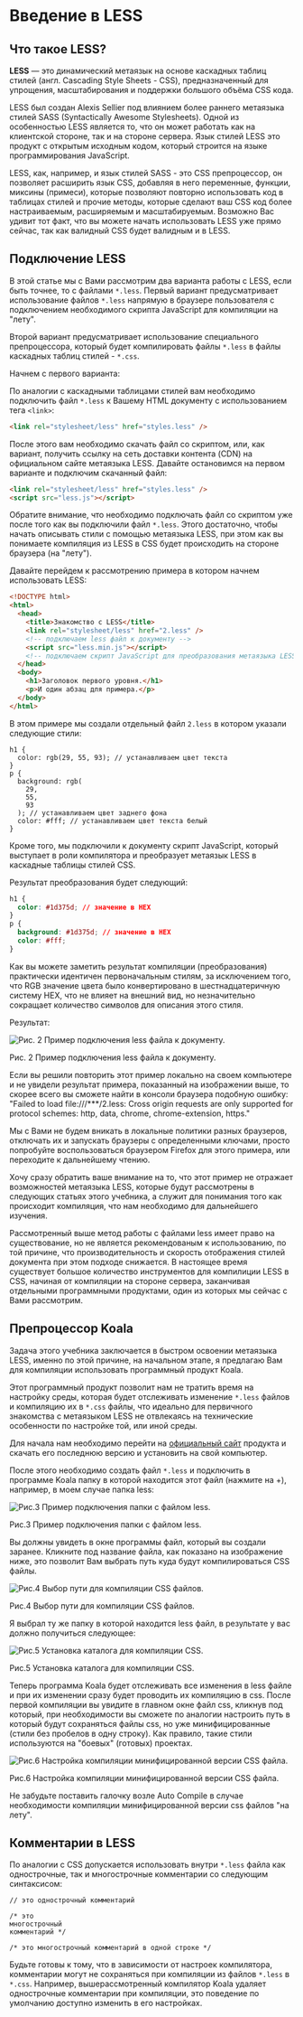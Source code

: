 # Введение в LESS

## Что такое LESS?

**LESS** — это динамический метаязык на основе каскадных таблиц стилей (англ. Cascading Style Sheets - CSS), предназначенный для упрощения, масштабирования и поддержки большого объёма CSS кода.

LESS был создан Alexis Sellier под влиянием более раннего метаязыка стилей SASS (Syntactically Awesome Stylesheets). Одной из особенностью LESS является то, что он может работать как на клиентской стороне, так и на стороне сервера. Язык стилей LESS это продукт с открытым исходным кодом, который строится на языке программирования JavaScript.

LESS, как, например, и язык стилей SASS - это CSS препроцессор, он позволяет расширить язык CSS, добавляя в него переменные, функции, миксины (примеси), которые позволяют повторно использовать код в таблицах стилей и прочие методы, которые сделают ваш CSS код более настраиваемым, расширяемым и масштабируемым. Возможно Вас удивит тот факт, что вы можете начать использовать LESS уже прямо сейчас, так как валидный CSS будет валидным и в LESS.

## Подключение LESS

В этой статье мы с Вами рассмотрим два варианта работы с LESS, если быть точнее, то с файлами `*.less`. Первый вариант предусматривает использование файлов `*.less` напрямую в браузере пользователя с подключением необходимого скрипта JavaScript для компиляции на "лету".

Второй вариант предусматривает использование специального препроцессора, который будет компилировать файлы `*.less` в файлы каскадных таблиц стилей - `*.css`.

Начнем с первого варианта:

По аналогии с каскадными таблицами стилей вам необходимо подключить файл `*.less` к Вашему HTML документу с использованием тега `<link>`:

```html
<link rel="stylesheet/less" href="styles.less" />
```

После этого вам необходимо скачать файл со скриптом, или, как вариант, получить ссылку на сеть доставки контента (CDN) на официальном сайте метаязыка LESS. Давайте остановимся на первом варианте и подключим скачанный файл:

```html
<link rel="stylesheet/less" href="styles.less" />
<script src="less.js"></script>
```

Обратите внимание, что необходимо подключать файл со скриптом уже после того как вы подключили файл `*.less`. Этого достаточно, чтобы начать описывать стили с помощью метаязыка LESS, при этом как вы понимаете компиляция из LESS в CSS будет происходить на стороне браузера (на "лету").

Давайте перейдем к рассмотрению примера в котором начнем использовать LESS:

```html
<!DOCTYPE html>
<html>
  <head>
    <title>Знакомство с LESS</title>
    <link rel="stylesheet/less" href="2.less" />
    <!-- подключаем less файл к документу -->
    <script src="less.min.js"></script>
    <!-- подключаем скрипт JavaScript для преобразования метаязыка LESS в CSS -->
  </head>
  <body>
    <h1>Заголовок первого уровня.</h1>
    <p>И один абзац для примера.</p>
  </body>
</html>
```

В этом примере мы создали отдельный файл `2.less` в котором указали следующие стили:

```less
h1 {
  color: rgb(29, 55, 93); // устанавливаем цвет текста
}
p {
  background: rgb(
    29,
    55,
    93
  ); // устанавливаем цвет заднего фона
  color: #fff; // устанавливаем цвет текста белый
}
```

Кроме того, мы подключили к документу скрипт JavaScript, который выступает в роли компилятора и преобразует метаязык LESS в каскадные таблицы стилей CSS.

Результат преобразования будет следующий:

```css
h1 {
  color: #1d375d; // значение в HEX
}
p {
  background: #1d375d; // значение в HEX
  color: #fff;
}
```

Как вы можете заметить результат компиляции (преобразования) практически идентичен первоначальным стилям, за исключением того, что RGB значение цвета было конвертировано в шестнадцатеричную систему HEX, что не влияет на внешний вид, но незначительно сокращает количество символов для описания этого стиля.

Результат:

![Рис. 2 Пример подключения less файла к документу.](2.png)

Рис. 2 Пример подключения less файла к документу.

Если вы решили повторить этот пример локально на своем компьютере и не увидели результат примера, показанный на изображении выше, то скорее всего вы сможете найти в консоли браузера подобную ошибку: "Failed to load file:///\*\*\*/2.less: Cross origin requests are only supported for protocol schemes: http, data, chrome, chrome-extension, https."

Мы с Вами не будем вникать в локальные политики разных браузеров, отключать их и запускать браузеры с определенными ключами, просто попробуйте воспользоваться браузером Firefox для этого примера, или переходите к дальнейшему чтению.

Хочу сразу обратить ваше внимание на то, что этот пример не отражает возможностей метаязыка LESS, которые будут рассмотрены в следующих статьях этого учебника, а служит для понимания того как происходит компиляция, что нам необходимо для дальнейшего изучения.

Рассмотренный выше метод работы с файлами less имеет право на существование, но не является рекомендованым к использованию, по той причине, что производительность и скорость отображения стилей документа при этом подходе снижается. В настоящее время существует большое количество инструментов для компилиции LESS в CSS, начиная от компиляции на стороне сервера, заканчивая отдельными программными продуктами, один из которых мы сейчас с Вами рассмотрим.

## Препроцессор Koala

Задача этого учебника заключается в быстром освоении метаязыка LESS, именно по этой причине, на начальном этапе, я предлагаю Вам для компиляции использовать программный продукт Koala.

Этот программный продукт позволит нам не тратить время на настройку среды, которая будет отслеживать изменение `*.less` файлов и компиляцию их в `*.css` файлы, что идеально для первичного знакомства с метаязыком LESS не отвлекаясь на технические особенности по настройке той, или иной среды.

Для начала нам необходимо перейти на [официальный сайт](http://koala-app.com/) продукта и скачать его последнюю версию и установить на свой компьютер.

После этого необходимо создать файл `*.less` и подключить в программе Koala папку в которой находится этот файл (нажмите на +), например, в моем случае папка less:

![Рис.3 Пример подключения папки с файлом less.](3.png)

Рис.3 Пример подключения папки с файлом less.

Вы должны увидеть в окне программы файл, который вы создали заранее. Кликните под название файла, как показано на изображение ниже, это позволит Вам выбрать путь куда будут компилироваться CSS файлы.

![Рис.4 Выбор пути для компиляции CSS файлов.](4.png)

Рис.4 Выбор пути для компиляции CSS файлов.

Я выбрал ту же папку в которой находится less файл, в результате у вас должно получиться следующее:

![Рис.5 Установка каталога для компиляции CSS.](5.png)

Рис.5 Установка каталога для компиляции CSS.

Теперь программа Koala будет отслеживать все изменения в less файле и при их изменении сразу будет проводить их компиляцию в css. После первой компиляции вы увидите в главном окне файл css, кликнув под который, при необходимости вы сможете по аналогии настроить путь в который будут сохраняться файлы css, но уже минифицированные (стили без пробелов в одну строку). Как правило, такие стили используются на "боевых" (готовых) проектах.

![Рис.6 Настройка компиляции минифицированной версии CSS файла.](6.png)

Рис.6 Настройка компиляции минифицированной версии CSS файла.

Не забудьте поставить галочку возле Auto Compile в случае необходимости компиляции минифицированной версии css файлов "на лету".

## Комментарии в LESS

По аналогии с CSS допускается использовать внутри `*.less` файла как однострочные, так и многострочные комментарии со следующим синтаксисом:

```less
// это однострочный комментарий

/* это
многострочный
комментарий */

/* это многострочный комментарий в одной строке */
```

Будьте готовы к тому, что в зависимости от настроек компилятора, комментарии могут не сохраняться при компиляции из файлов `*.less` в `*.css`. Например, вышерассмотренный компилятор Koala удаляет однострочные комментарии при компиляции, это поведение по умолчанию доступно изменить в его настройках.
